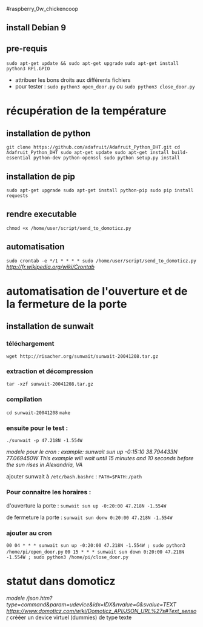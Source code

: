 #raspberry_0w_chickencoop

## install Debian 9

## pre-requis 
`sudo apt-get update && sudo apt-get upgrade`
`sudo apt-get install python3 RPi.GPIO`

* attribuer les bons droits aux différents fichiers 
* pour tester : `sudo python3 open_door.py` ou  `sudo python3 close_door.py`


# récupération de la température

## installation de python
`
git clone https://github.com/adafruit/Adafruit_Python_DHT.git
cd Adafruit_Python_DHT
sudo apt-get update
sudo apt-get install build-essential python-dev python-openssl
sudo python setup.py install
`

## installation de pip
`
sudo apt-get upgrade
sudo apt-get install python-pip
sudo pip install requests
`

## rendre executable
`chmod +x /home/user/script/send_to_domoticz.py`

## automatisation 
`
sudo crontab -e
*/1 * * * * sudo /home/user/script/send_to_domoticz.py
`
*http://fr.wikipedia.org/wiki/Crontab*

# automatisation de l'ouverture et de la fermeture de la porte 

## installation de sunwait  
### téléchargement 
`wget http://risacher.org/sunwait/sunwait-20041208.tar.gz`

### extraction et décompression
`tar -xzf sunwait-20041208.tar.gz`

### compilation
`cd sunwait-20041208`
`make`

### ensuite pour le test : 
`./sunwait -p 47.218N -1.554W`

*modele pour le cron : example: sunwait sun up -0:15:10 38.794433N 77.069450W
This example will wait until 15 minutes and 10 seconds before the sun rises in Alexandria, VA*

ajouter sunwait à `/etc/bash.bashrc` : `PATH=$PATH:/path` 

### Pour connaitre les horaires :
d'ouverture la porte : 
`sunwait sun up -0:20:00 47.218N -1.554W`

de fermeture la porte : 
`sunwait sun donw 0:20:00 47.218N -1.554W`

### ajouter au cron 
`00 04 * * * sunwait sun up -0:20:00 47.218N -1.554W ; sudo python3 /home/pi/open_door.py`
`00 15 * * * sunwait sun down 0:20:00 47.218N -1.554W ; sudo python3 /home/pi/close_door.py`

# statut dans domoticz
*modele /json.htm?type=command&param=udevice&idx=IDX&nvalue=0&svalue=TEXT
https://www.domoticz.com/wiki/Domoticz_API/JSON_URL%27s#Text_sensor*
crééer un device virtuel (dummies) de type texte

